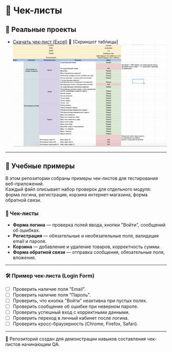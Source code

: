 # 📂 Чек-листы

## 🔎 Реальные проекты
- [Скачать чек-лист (Excel)](./lamodachecklist.xlsx) 
  📸 [Скриншот таблицы]
![Lamoda checklist](lamoda-checklist.png)

---

## 🧩 Учебные примеры
В этом репозитории собраны примеры чек-листов для тестирования веб-приложений.  
Каждый файл описывает набор проверок для отдельного модуля: форма логина, регистрация, корзина интернет-магазина, форма обратной связи.  

### 📂 Чек-листы
- **Форма логина** — проверка полей ввода, кнопки "Войти", сообщений об ошибках.  
- **Регистрация** — обязательные и необязательные поля, валидация email и пароля.  
- **Корзина** — добавление и удаление товаров, корректность суммы.  
- **Форма обратной связи** — отправка сообщения, обязательные поля, вложения.  

---

### 🛠️ Пример чек-листа (Login Form)

- [ ] Проверить наличие поля "Email".  
- [ ] Проверить наличие поля "Пароль".  
- [ ] Проверить, что кнопка "Войти" неактивна при пустых полях.  
- [ ] Проверить сообщение об ошибке при неверном пароле.  
- [ ] Проверить успешный вход с корректными данными.  
- [ ] Проверить переход в личный кабинет после логина.  
- [ ] Проверить кросс-браузерность (Chrome, Firefox, Safari).  

---

📌 Репозиторий создан для демонстрации навыков составления чек-листов начинающим QA.
